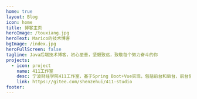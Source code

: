 ```yaml
---
home: true
layout: Blog
icon: home
title: 博客主页
heroImage: /touxiang.jpg
heroText: Marico的技术博客
bgImage: /index.jpg
heroFullScreen: false
tagline: Java后端技术博客，初心至善，坚毅致远，致敬每个努力奋斗的你
projects:
  - icon: project
    name: 411工作室
    desc: 宁波财经学院411工作室，基于Spring Boot+Vue实现，包括前台和后台，前台使用thymeleaf作为模板渲染技术，后台采用Spring Security安全框架，Redis缓存限流，RabbitMQ邮件消息队列等技术。
    link: https://gitee.com/shenzehui/411-studio
footer: 
---
```

